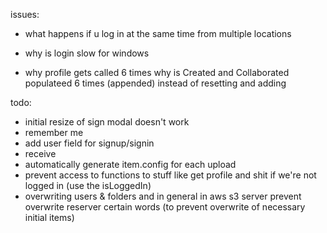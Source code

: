issues:
- what happens if u log in at the same time from multiple locations
- why is login slow for windows

- why profile gets called 6 times
why is Created and Collaborated populateed 6 times (appended) instead of resetting and adding

todo:
- initial resize of sign modal doesn't work
- remember me
- add user field for signup/signin
- receive
- automatically generate item.config for each upload
- prevent access to functions to stuff like get profile and shit if we're not logged in (use the isLoggedIn)
- overwriting users & folders and in general in aws s3 server
	prevent overwrite
reserver certain words (to prevent overwrite of necessary initial items)